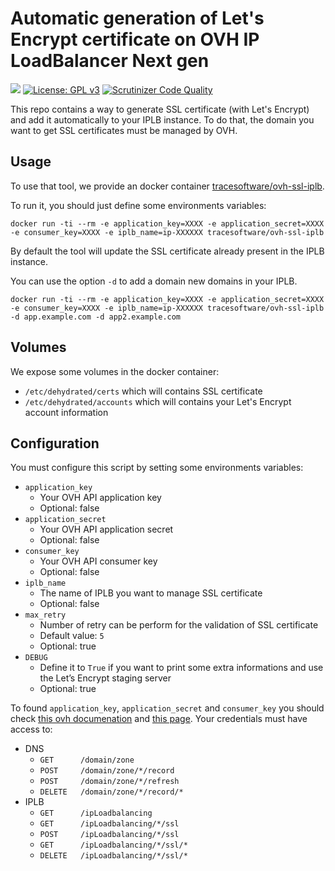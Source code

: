 # Automatic generation of Let's Encrypt certificate on OVH IP LoadBalancer Next gen 

[![](https://images.microbadger.com/badges/image/tracesoftware/ovh-ssl-iplb.svg)](https://microbadger.com/images/tracesoftware/ovh-ssl-iplb "Get your own image badge on microbadger.com")
[![License: GPL v3](https://img.shields.io/badge/License-GPL%20v3-blue.svg)](http://www.gnu.org/licenses/gpl-3.0)
[![Scrutinizer Code Quality](https://scrutinizer-ci.com/g/TraceSoftwareInternational/ovh-ssl-iplb/badges/quality-score.png?b=master)](https://scrutinizer-ci.com/g/TraceSoftwareInternational/ovh-ssl-iplb/?branch=master)

This repo contains a way to generate SSL certificate (with Let's Encrypt) and add it automatically to your IPLB instance.
To do that, the domain you want to get SSL certificates must be managed by OVH.

## Usage

To use that tool, we provide an docker container [tracesoftware/ovh-ssl-iplb](https://hub.docker.com/r/tracesoftware/ovh-ssl-iplb/).

To run it, you should just define some environments variables:
````
docker run -ti --rm -e application_key=XXXX -e application_secret=XXXX -e consumer_key=XXXX -e iplb_name=ip-XXXXXX tracesoftware/ovh-ssl-iplb
````

By default the tool will update the SSL certificate already present in the IPLB instance.

You can use the option `-d` to add a domain new domains in your IPLB.

````
docker run -ti --rm -e application_key=XXXX -e application_secret=XXXX -e consumer_key=XXXX -e iplb_name=ip-XXXXXX tracesoftware/ovh-ssl-iplb -d app.example.com -d app2.example.com
````

## Volumes

We expose some volumes in the docker container:

* `/etc/dehydrated/certs` which will contains SSL certificate
* `/etc/dehydrated/accounts` which will contains your Let's Encrypt account information

## Configuration

You must configure this script by setting some environments variables:

* `application_key`
    * Your OVH API application key
    * Optional: false
* `application_secret`
    * Your OVH API application secret
    * Optional: false
* `consumer_key`
    * Your OVH API consumer key
    * Optional: false
* `iplb_name`
    * The name of IPLB you want to manage SSL certificate
    * Optional: false
* `max_retry`
    * Number of retry can be perform for the validation of SSL certificate
    * Default value: `5`
    * Optional: true
* `DEBUG`
    * Define it to `True` if you want to print some extra informations and use the Let’s Encrypt staging server
    * Optional: true

To found `application_key`, `application_secret` and `consumer_key` you should check [this ovh documenation](https://api.ovh.com/g934.first_step_with_api) and [this page](https://api.ovh.com/createToken/).
Your credentials must have access to:

* DNS
    * `GET      /domain/zone`
    * `POST     /domain/zone/*/record`
    * `POST     /domain/zone/*/refresh`
    * `DELETE   /domain/zone/*/record/*`
* IPLB
    * `GET      /ipLoadbalancing`
    * `GET      /ipLoadbalancing/*/ssl`
    * `POST     /ipLoadbalancing/*/ssl`
    * `GET      /ipLoadbalancing/*/ssl/*`
    * `DELETE   /ipLoadbalancing/*/ssl/*`
